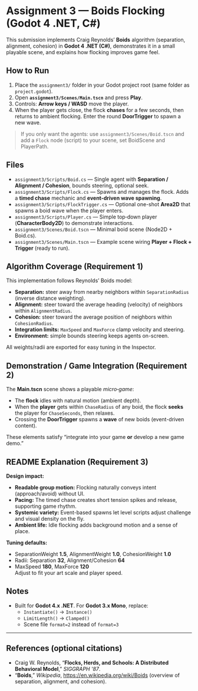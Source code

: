 # Assignment 3 — Boids Flocking (Godot 4 .NET, C#)

This submission implements Craig Reynolds’ **Boids** algorithm (separation, alignment, cohesion) in **Godot 4 .NET (C#)**, demonstrates it in a small playable scene, and explains how flocking improves game feel.

## How to Run
1. Place the `assignment3/` folder in your Godot project root (same folder as `project.godot`).
2. Open **`assignment3/Scenes/Main.tscn`** and press **Play**.
3. Controls: **Arrow keys / WASD** move the player.
4. When the player gets close, the flock **chases** for a few seconds, then returns to ambient flocking. Enter the round **DoorTrigger** to spawn a new wave.

> If you only want the agents: use `assignment3/Scenes/Boid.tscn` and add a `Flock` node (script) to your scene, set BoidScene and PlayerPath.

## Files
- `assignment3/Scripts/Boid.cs` — Single agent with **Separation / Alignment / Cohesion**, bounds steering, optional seek.
- `assignment3/Scripts/Flock.cs` — Spawns and manages the flock. Adds a **timed chase** mechanic and **event-driven wave spawning**.
- `assignment3/Scripts/FlockTrigger.cs` — Optional one-shot **Area2D** that spawns a boid wave when the player enters.
- `assignment3/Scripts/Player.cs` — Simple top‑down player (**CharacterBody2D**) to demonstrate interactions.
- `assignment3/Scenes/Boid.tscn` — Minimal boid scene (Node2D + Boid.cs).
- `assignment3/Scenes/Main.tscn` — Example scene wiring **Player + Flock + Trigger** (ready to run).

## Algorithm Coverage (Requirement 1)
This implementation follows Reynolds’ Boids model:
- **Separation:** steer away from nearby neighbors within `SeparationRadius` (inverse distance weighting).
- **Alignment:** steer toward the average heading (velocity) of neighbors within `AlignmentRadius`.
- **Cohesion:** steer toward the average position of neighbors within `CohesionRadius`.
- **Integration limits:** `MaxSpeed` and `MaxForce` clamp velocity and steering.
- **Environment:** simple bounds steering keeps agents on-screen.

All weights/radii are exported for easy tuning in the Inspector.

## Demonstration / Game Integration (Requirement 2)
The **Main.tscn** scene shows a playable *micro‑game*:
- The **flock** idles with natural motion (ambient depth).
- When the **player** gets within `ChaseRadius` of any boid, the flock **seeks** the player for `ChaseSeconds`, then relaxes.
- Crossing the **DoorTrigger** spawns a **wave** of new boids (event-driven content).

These elements satisfy “integrate into your game **or** develop a new game demo.”

## README Explanation (Requirement 3)
**Design impact:**
- **Readable group motion:** Flocking naturally conveys intent (approach/avoid) without UI.
- **Pacing:** The timed chase creates short tension spikes and release, supporting game rhythm.
- **Systemic variety:** Event-based spawns let level scripts adjust challenge and visual density on the fly.
- **Ambient life:** Idle flocking adds background motion and a sense of place.

**Tuning defaults:**
- SeparationWeight **1.5**, AlignmentWeight **1.0**, CohesionWeight **1.0**  
- Radii: Separation **32**, Alignment/Cohesion **64**  
- MaxSpeed **180**, MaxForce **120**  
Adjust to fit your art scale and player speed.

## Notes
- Built for **Godot 4.x .NET**. For **Godot 3.x Mono**, replace:
  - `Instantiate()` → `Instance()`
  - `LimitLength()` → `Clamped()`
  - Scene file `format=2` instead of `format=3`

---

## References (optional citations)
- Craig W. Reynolds, “**Flocks, Herds, and Schools: A Distributed Behavioral Model**,” *SIGGRAPH '87*.  
- “**Boids**,” *Wikipedia*, https://en.wikipedia.org/wiki/Boids (overview of separation, alignment, and cohesion).